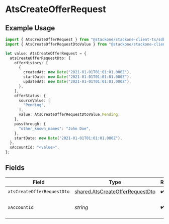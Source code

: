# AtsCreateOfferRequest

## Example Usage

```typescript
import { AtsCreateOfferRequest } from "@stackone/stackone-client-ts/sdk/models/operations";
import { AtsCreateOfferRequestDtoValue } from "@stackone/stackone-client-ts/sdk/models/shared";

let value: AtsCreateOfferRequest = {
  atsCreateOfferRequestDto: {
    offerHistory: [
      {
        createdAt: new Date("2021-01-01T01:01:01.000Z"),
        startDate: new Date("2021-01-01T01:01:01.000Z"),
        updatedAt: new Date("2021-01-01T01:01:01.000Z"),
      },
    ],
    offerStatus: {
      sourceValue: [
        "Pending",
      ],
      value: AtsCreateOfferRequestDtoValue.Pending,
    },
    passthrough: {
      "other_known_names": "John Doe",
    },
    startDate: new Date("2021-01-01T01:01:01.000Z"),
  },
  xAccountId: "<value>",
};
```

## Fields

| Field                                                                                     | Type                                                                                      | Required                                                                                  | Description                                                                               |
| ----------------------------------------------------------------------------------------- | ----------------------------------------------------------------------------------------- | ----------------------------------------------------------------------------------------- | ----------------------------------------------------------------------------------------- |
| `atsCreateOfferRequestDto`                                                                | [shared.AtsCreateOfferRequestDto](../../../sdk/models/shared/atscreateofferrequestdto.md) | :heavy_check_mark:                                                                        | N/A                                                                                       |
| `xAccountId`                                                                              | *string*                                                                                  | :heavy_check_mark:                                                                        | The account identifier                                                                    |